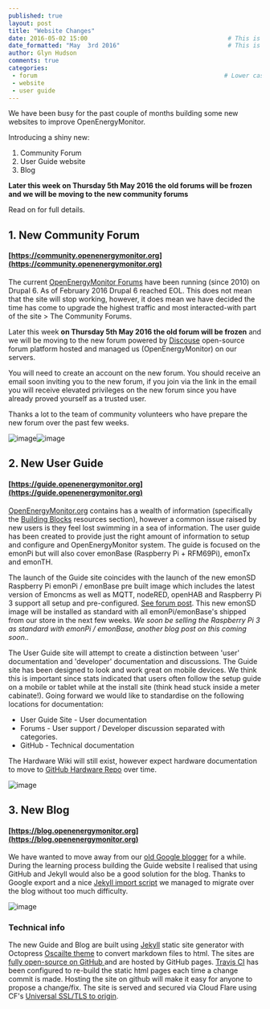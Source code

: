```yaml
---
published: true
layout: post
title: "Website Changes"
date: 2016-05-02 15:00                                       # This is the indexed published time and date
date_formatted: "May  3rd 2016"                              # This is the public facing date on the post
author: Glyn Hudson
comments: true
categories:
 - forum                                                    # Lower case
 - website
 - user guide
---
```


We have been busy for the past couple of months building some new websites to improve OpenEnergyMonitor.

Introducing a shiny new:

1. Community Forum
2. User Guide website
3. Blog

**Later this week on Thursday 5th May 2016 the old forums will be frozen and we will be moving to the new community forums**

Read on for full details.

<!--more-->

## 1. New Community Forum

####  [https://community.openenergymonitor.org](https://community.openenergymonitor.org)

The current [OpenEnergyMonitor Forums](http://openenergymonitor.org/emon/forum) have been running (since 2010) on Drupal 6. As of February 2016 Drupal 6 reached EOL. This does not mean that the site will stop working, however, it does mean we have decided the time has come to upgrade the highest traffic and most interacted-with part of the site > The Community Forums.

Later this week **on Thursday 5th May 2016 the old forum will be frozen** and we will be moving to the new forum powered by [Discouse](https://www.discourse.org/) open-source forum platform hosted and managed us (OpenEnergyMonitor) on our servers.

You will need to create an account on the new forum. You should receive an email soon inviting you to the new forum, if you join via the link in the email you will receive elevated privileges on the new forum since you have already proved yourself as a trusted user.

Thanks a lot to the team of community volunteers who have prepare the new forum over the past few weeks.

![image]({{site.image_path}}/Selection_037.png)![image]({{site.image_path}}/Selection_038.png)

## 2. New User Guide

#### [https://guide.openenergymonitor.org](https://guide.openenergymonitor.org)

[OpenEnergyMonitor.org](https://openenergymonitor.org/emon/) contains has a wealth of information (specifically the [Building Blocks](http://openenergymonitor.org/emon/buildingblocks) resources section), however a common issue raised by new users is they feel lost swimming in a sea of information. The user guide has been created to provide just the right amount of information to setup and configure and OpenEnergyMonitor system. The guide is focused on the emonPi but will also cover emonBase (Raspberry Pi + RFM69Pi), emonTx and emonTH.

The launch of the Guide site coincides with the launch of the new emonSD Raspberry Pi emonPi / emonBase pre built image which includes the latest version of Emoncms as well as MQTT, nodeRED, openHAB and Raspberry Pi 3 support all setup and pre-configured. [See forum post](https://community.openenergymonitor.org/t/emonsd-03may16-release/145). This new emonSD image will be installed as standard with all emonPi/emonBase's shipped from our store in the next few weeks. *We soon be selling the Raspberry Pi 3 as standard with emonPi / emonBase, another blog post on this coming soon..*

The User Guide site will attempt to create a distinction between 'user' documentation and 'developer' documentation and discussions. The Guide site has been designed to look and work great on mobile devices. We think this is important since stats indicated that users often follow the setup guide on a mobile or tablet while at the install site (think head stuck inside a meter cabinate!). Going forward we would like to standardise on the following locations for documentation:

 - User Guide Site - User documentation
 - Forums - User support / Developer discussion separated with categories.
 - GitHub - Technical documentation

The Hardware Wiki will still exist, however expect hardware documentation to move to [GitHub Hardware Repo](https://github.com/openenergymonitor/hardware) over time.

![image]({{site.image_path}}/Selection_036.png)


## 3. New Blog

#### [https://blog.openenergymonitor.org](https://blog.openenergymonitor.org)

We have wanted to move away from our [old Google blogger](http://openenergymonitor.blogspot.co.uk/) for a while. During the learning process building the Guide website I realised that using GitHub and Jekyll would also be a good solution for the blog. Thanks to Google export and a nice [Jekyll import script](https://import.jekyllrb.com/docs/blogger/) we managed to migrate over the blog without too much difficulty.

![image]({{site.image_path}}/Selection_039.png)

### Technical info

The new Guide and Blog are built using [Jekyll](http://jekyllrb.com/) static site generator with Octopress [Oscailte theme](https://github.com/coogie/oscailte) to convert markdown files to html. The sites are [fully open-source on GitHub ](https://github.com/openenergymonitor/guide) and are hosted by GitHub pages. [Travis CI](https://travis-ci.org/openenergymonitor/guide/) has been configured to re-build the static html pages each time a change commit is made. Hosting the site on github will make it easy for anyone to propose a change/fix. The site is served and secured via Cloud Flare using CF's [Universal SSL/TLS to origin](https://blog.cloudflare.com/cloudflare-ca-encryption-origin/).
